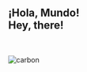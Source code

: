 <h2> ¡Hola, Mundo! <br> 
    Hey, there! </h2> <br>
    
![carbon](https://user-images.githubusercontent.com/61207367/89747153-d1047780-da93-11ea-8c73-3b33c1b93201.png) 
